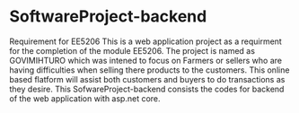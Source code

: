 # SoftwareProject-backend
Requirement for EE5206
 This is a web application project as a requirment for the completion of the module EE5206. The project is named as GOVIMIHTURO which was intened to focus on Farmers or sellers
 who are having difficulties when selling there products to the customers. This online based flatform will assist both customers and buyers to do transactions as they desire.
 This SofwareProject-backend consists the codes for backend of the web application with asp.net core.
